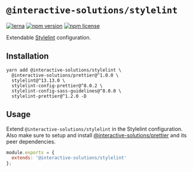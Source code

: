 # `@interactive-solutions/stylelint`

[![lerna](https://img.shields.io/badge/maintained%20with-lerna-cc00ff.svg)](https://lerna.js.org/)
[![npm version](https://img.shields.io/npm/v/@interactive-solutions/stylelint.svg)](https://www.npmjs.com/package/@interactive-solutions/stylelint)
[![npm license](https://img.shields.io/npm/l/@interactive-solutions/stylelint)](https://www.npmjs.com/package/@interactive-solutions/stylelint)

Extendable [Stylelint](https://stylelint.io/) configuration.

## Installation

```shell
yarn add @interactive-solutions/stylelint \
  @interactive-solutions/prettier@^1.0.0 \
  stylelint@^13.13.0 \
  stylelint-config-prettier@^8.0.2 \
  stylelint-config-sass-guidelines@^8.0.0 \
  stylelint-prettier@^1.2.0 -D
```

## Usage

Extend `@interactive-solutions/stylelint` in the Stylelint configuration. Also make sure to setup and install [@interactive-solutions/prettier](https://github.com/interactive-solutions/interactive-solutions-mono/tree/master/packages/prettier) and its peer dependencies.

```javascript
module.exports = {
  extends: '@interactive-solutions/stylelint'
};
```
